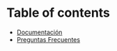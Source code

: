 # Table of contents

* [Documentación](README.md)
* [Preguntas Frecuentes](preguntas-frecuentes.md)

